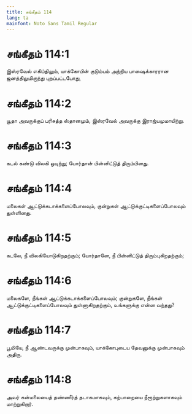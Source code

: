 ```yaml
---
title: சங்கீதம் 114
lang: ta
mainfont: Noto Sans Tamil Regular
---
```


# சங்கீதம் 114:1

இஸ்ரவேல் எகிப்திலும், யாக்கோபின் குடும்பம் அந்நிய பாஷைக்காரரான ஜனத்திலுமிருந்து புறப்பட்டபோது,

# சங்கீதம் 114:2

யூதா அவருக்குப் பரிசுத்த ஸ்தானமும், இஸ்ரவேல் அவருக்கு இராஜ்யமுமாயிற்று.

# சங்கீதம் 114:3

கடல் கண்டு விலகி ஓடிற்று; யோர்தான் பின்னிட்டுத் திரும்பினது.

# சங்கீதம் 114:4

மலைகள் ஆட்டுக்கடாக்களைப்போலவும், குன்றுகள் ஆட்டுக்குட்டிகளைப்போலவும் துள்ளினது.

# சங்கீதம் 114:5

கடலே, நீ விலகியோடுகிறதற்கும்; யோர்தானே, நீ பின்னிட்டுத் திரும்புகிறதற்கும்;

# சங்கீதம் 114:6

மலைகளே, நீங்கள் ஆட்டுக்கடாக்களைப்போலவும்; குன்றுகளே, நீங்கள் ஆட்டுக்குட்டிகளைப்போலவும் துள்ளுகிறதற்கும், உங்களுக்கு என்ன வந்தது?

# சங்கீதம் 114:7

பூமியே, நீ ஆண்டவருக்கு முன்பாகவும், யாக்கோபுடைய தேவனுக்கு முன்பாகவும் அதிரு.

# சங்கீதம் 114:8

அவர் கன்மலையைத் தண்ணீர்த் தடாகமாகவும், கற்பாறையை நீரூற்றுகளாகவும் மாற்றுகிறார்.

